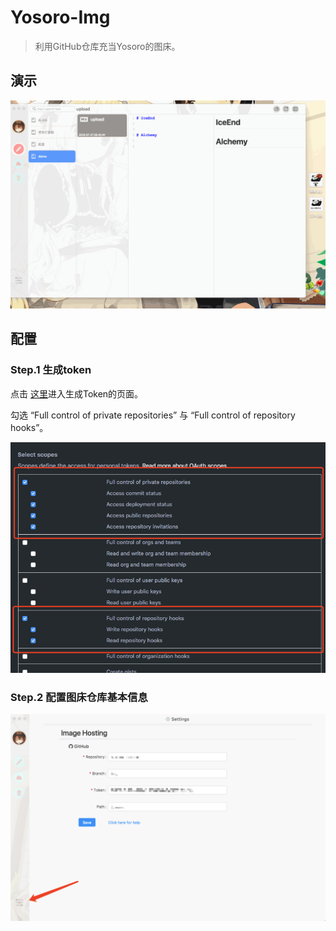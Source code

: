 # Yosoro-Img

> 利用GitHub仓库充当Yosoro的图床。

## 演示

![image](https://raw.githubusercontent.com/IceEnd/Yosoro-Img/img/yosoro/2018-07-27.00.47.27-image.gif)

## 配置

### Step.1 生成token

点击 [这里](https://github.com/settings/tokens/new)进入生成Token的页面。

勾选 “Full control of private repositories” 与 “Full control of repository hooks”。

![2018-07-27.01.11.39-image.png](https://raw.githubusercontent.com/IceEnd/Yosoro-Img/img/yosoro/2018-07-27.01.11.39-image.png)

### Step.2 配置图床仓库基本信息

![2018-07-27.01.18.18-image.png](https://raw.githubusercontent.com/IceEnd/Yosoro-Img/img/yosoro/2018-07-27.01.18.18-image.png)
